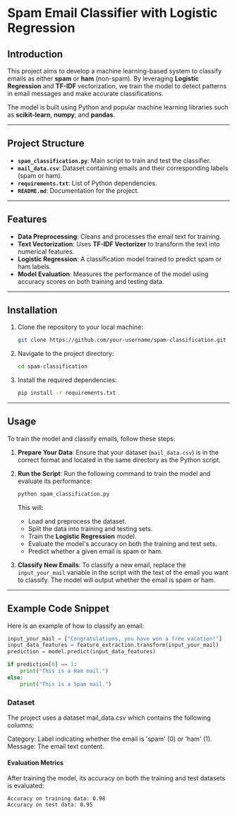# **Spam Email Classifier with Logistic Regression**

## **Introduction**
This project aims to develop a machine learning-based system to classify emails as either **spam** or **ham** (non-spam). By leveraging **Logistic Regression** and **TF-IDF** vectorization, we train the model to detect patterns in email messages and make accurate classifications.

The model is built using Python and popular machine learning libraries such as **scikit-learn**, **numpy**, and **pandas**.

---

## **Project Structure**

- **`spam_classification.py`**: Main script to train and test the classifier.
- **`mail_data.csv`**: Dataset containing emails and their corresponding labels (spam or ham).
- **`requirements.txt`**: List of Python dependencies.
- **`README.md`**: Documentation for the project.

---

## **Features**

- **Data Preprocessing**: Cleans and processes the email text for training.
- **Text Vectorization**: Uses **TF-IDF Vectorizer** to transform the text into numerical features.
- **Logistic Regression**: A classification model trained to predict spam or ham labels.
- **Model Evaluation**: Measures the performance of the model using accuracy scores on both training and testing data.

---

## **Installation**

1. Clone the repository to your local machine:

    ```bash
    git clone https://github.com/your-username/spam-classification.git
    ```

2. Navigate to the project directory:

    ```bash
    cd spam-classification
    ```

3. Install the required dependencies:

    ```bash
    pip install -r requirements.txt
    ```

---

## **Usage**

To train the model and classify emails, follow these steps:

1. **Prepare Your Data**:
   Ensure that your dataset (`mail_data.csv`) is in the correct format and located in the same directory as the Python script.

2. **Run the Script**:
   Run the following command to train the model and evaluate its performance:

    ```bash
    python spam_classification.py
    ```

   This will:
   - Load and preprocess the dataset.
   - Split the data into training and testing sets.
   - Train the **Logistic Regression** model.
   - Evaluate the model's accuracy on both the training and test sets.
   - Predict whether a given email is spam or ham.

3. **Classify New Emails**:
   To classify a new email, replace the `input_your_mail` variable in the script with the text of the email you want to classify. The model will output whether the email is spam or ham.

---

## **Example Code Snippet**

Here is an example of how to classify an email:

  ```python
  input_your_mail = ["Congratulations, you have won a free vacation!"]
  input_data_features = feature_extraction.transform(input_your_mail)
  prediction = model.predict(input_data_features)
  
  if prediction[0] == 1:
      print("This is a Ham mail.")
  else:
      print("This is a Spam mail.")
```

### Dataset
The project uses a dataset mail_data.csv which contains the following columns:

Category: Label indicating whether the email is 'spam' (0) or 'ham' (1).
Message: The email text content.

#### Evaluation Metrics
After training the model, its accuracy on both the training and test datasets is evaluated:
```
Accuracy on training data: 0.98
Accuracy on test data: 0.95
```
